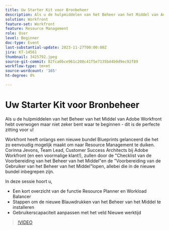```yaml
---
title: Uw Starter Kit voor Bronbeheer
description: Als u de hulpmiddelen van het Beheer van het Middel van Adobe Workfront hebt overwogen maar niet zeker bent waar te beginnen - dit is de perfecte zitting voor u! Workfront heeft onlangs een nieuwe bundel Blueprints gelanceerd die het zo eenvoudig mogelijk maakt om naar Resource Management te duiken.
solution: Workfront
feature-set: Workfront
feature: Resource Management
role: User
level: Beginner
doc-type: Event
last-substantial-update: 2023-11-27T00:00:00Z
jira: KT-14561
thumbnail: 3425792.jpeg
source-git-commit: 82fca0bce961c208c41f5e7135bd4b9d9ec92f89
workflow-type: tm+mt
source-wordcount: '165'
ht-degree: 0%

---
```



# Uw Starter Kit voor Bronbeheer

Als u de hulpmiddelen van het Beheer van het Middel van Adobe Workfront hebt overwogen maar niet zeker bent waar te beginnen - dit is de perfecte zitting voor u!

Workfront heeft onlangs een nieuwe bundel Blueprints gelanceerd die het zo eenvoudig mogelijk maakt om naar Resource Management te duiken. Corinna Jevons, Team Lead, Customer Success Architects bij Adobe Workfront (en een voormalige klant!), zullen door de &quot;Checklist van de Voorbereiding van het Beheer van het Middel&quot;en de &quot;Voorbereiding van de Gebruiker van het Beheer van het Middel&quot;lopen, allebei die in de nieuwe bundel inbegrepen zijn.

In deze sessie hoort u,

* Een kort overzicht van de functie Resource Planner en Workload Balancer
* Stappen om de nieuwe Blauwdrukken van het Beheer van het Middel te installeren
* Gebruikerscapaciteit aanpassen met het veld Nieuwe werktijd

>[!VIDEO](https://video.tv.adobe.com/v/3425792/?learn=on)
